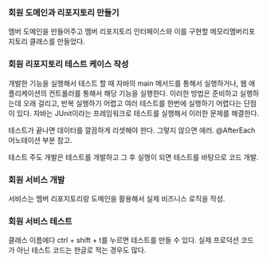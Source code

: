 ### 회원 도메인과 리포지토리 만들기
멤버 도메인을 만들어주고 멤버 리포지토리 인터페이스와 이를 구현할 메모리멤버리포지토리 클래스를 만들었다.

### 회원 리포지토리 테스트 케이스 작성
개발한 기능을 실행해서 테스트 할 때 자바의 main 메서드를 통해서 실행하거나, 웹 애플리케이션의
컨트롤러를 통해서 해당 기능을 실행한다. 이러한 방법은 준비하고 실행하는데 오래 걸리고, 반복 실행하기 어렵고 여러 테스트를 한번에 실행하기 어렵다는 단점이 있다. 자바는 JUnit이라는 프레임워크로 테스트를 실행해서 이러한 문제를 해결한다.

테스트가 끝나면 데이터를 깔끔하게 리셋해야 한다. 그렇지 않으면 에러. 
@AfterEach 어노테이션 부분 참고. 

테스트 주도 개발은 테스트를 개발하고 그 후 실행이 되면 테스트를 바탕으로 코드 개발.

### 회원 서비스 개발
서비스는 멤버 리포지토리랑 도메인을 활용해서 실제 비즈니스 로직을 작성.

### 회원 서비스 테스트
클래스 이름에다 ctrl + shift + t를 누르면 테스트를 만들 수 있다.
실제 프로덕션 코드가 아닌 테스트 코드는 한글로 적는 경우도 많다.